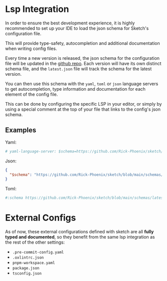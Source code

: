 # Lsp Integration

In order to ensure the best development experience, it is highly recommended to set up your IDE to load the json schema for Sketch's configuration file.

This will provide type-safety, autocompletion and additional documentation when writing config files.

Every time a new version is released, the json schema for the configuration file will be updated in the [github repo](https://github.com/Rick-Phoenix/sketch/tree/main/schemas). Each version will have its own distinct schema file, and the `latest.json` file will track the schema for the latest version.

You can then use this schema with the `yaml`, `toml` or `json` language servers to get autocompletion, type information and documentation for each element of the config file.

This can be done by configuring the specific LSP in your editor, or simply by using a special comment at the top of your file that links to the config's json schema.


## Examples

Yaml:
```yaml
# yaml-language-server: $schema=https://github.com/Rick-Phoenix/sketch/blob/main/schemas/latest.json
```

Json:

```json
{
  "$schema": "https://github.com/Rick-Phoenix/sketch/blob/main/schemas/latest.json"
}
```

Toml:

```toml
#:schema https://github.com/Rick-Phoenix/sketch/blob/main/schemas/latest.json
```

# External Configs

As of now, these external configurations defined with sketch are all **fully typed and documented**, so they benefit from the same lsp integration as the rest of the other settings:

- `.pre-commit-config.yaml`
- `.oxlintrc.json`
- `pnpm-workspace.yaml`
- `package.json`
- `tsconfig.json`
